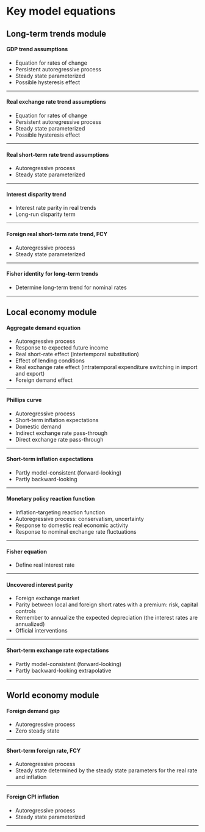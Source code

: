 # Key model equations


## Long-term trends module
#### GDP trend assumptions

* Equation for rates of change
* Persistent autoregressive process 
* Steady state parameterized
* Possible hysteresis effect

---

#### Real exchange rate trend assumptions

* Equation for rates of change
* Persistent autoregressive process
* Steady state parameterized
* Possible hysteresis effect

---

#### Real short-term rate trend assumptions

* Autoregressive process
* Steady state parameterized

---

#### Interest disparity trend

* Interest rate parity in real trends
* Long-run disparity term 

---

#### Foreign real short-term rate trend, FCY

* Autoregressive process
* Steady state parameterized

---

#### Fisher identity for long-term trends

* Determine long-term trend for nominal rates

---

## Local economy module

#### Aggregate demand equation

* Autoregressive process
* Response to expected future income
* Real short-rate effect (intertemporal substitution)
* Effect of lending conditions
* Real exchange rate effect (intratemporal expenditure switching in import and export)
* Foreign demand effect

---

#### Phillips curve

* Autoregressive process
* Short-term inflation expectations
* Domestic demand
* Indirect exchange rate pass-through
* Direct exchange rate pass-through


---

#### Short-term inflation expectations

* Partly model-consistent (forward-looking)
* Partly backward-looking

---

#### Monetary policy reaction function

* Inflation-targeting reaction function
* Autoregressive process: conservatism, uncertainty
* Response to domestic real economic activity
* Response to nominal exchange rate fluctuations


---

#### Fisher equation

* Define real interest rate

---

#### Uncovered interest parity

* Foreign exchange market
* Parity between local and foreign short rates with a premium: risk, capital controls 
* Remember to annualize the expected depreciation (the interest rates are annualized)
* Official interventions

---

#### Short-term exchange rate expectations

* Partly model-consistent (forward-looking)
* Partly backward-looking extrapolative

---

## World economy module
#### Foreign demand gap

* Autoregressive process
* Zero steady state


---

#### Short-term foreign rate, FCY

* Autoregressive process
* Steady state determined by the steady state parameters for the real rate and inflation

---

#### Foreign CPI inflation

* Autoregressive process
* Steady state parameterized

---